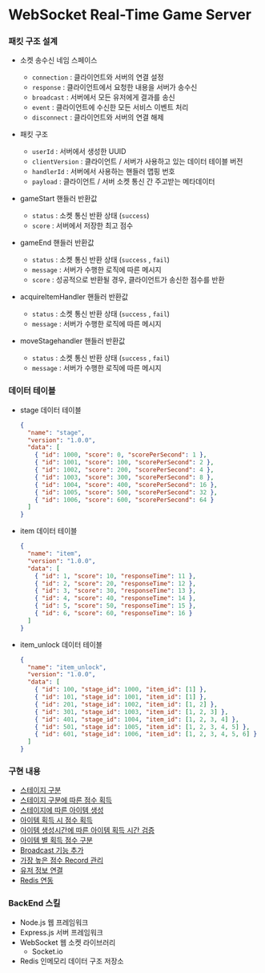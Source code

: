 # WebSocket Real-Time Game Server

### 패킷 구조 설계

- 소켓 송수신 네임 스페이스

  - `connection` : 클라이언트와 서버의 연결 설정
  - `response` : 클라이언트에서 요청한 내용을 서버가 송수신
  - `broadcast` : 서버에서 모든 유저에게 결과를 송신
  - `event` : 클라이언트에 수신한 모든 서비스 이벤트 처리
  - `disconnect` : 클라이언트와 서버의 연결 해제

- 패킷 구조

  - `userId` : 서버에서 생성한 UUID
  - `clientVersion` : 클라이언트 / 서버가 사용하고 있는 데이터 테이블 버전
  - `handlerId` : 서버에서 사용하는 핸들러 맵핑 번호
  - `payload` : 클라이언트 / 서버 소켓 통신 간 주고받는 메타데이터

- gameStart 핸들러 반환값

  - `status` : 소켓 통신 반환 상태 (`success`)
  - `score` : 서버에서 저장한 최고 점수

- gameEnd 핸들러 반환값

  - `status` : 소켓 통신 반환 상태 (`success` , `fail`)
  - `message` : 서버가 수행한 로직에 따른 메시지
  - `score` : 성공적으로 반환될 경우, 클라이언트가 송신한 점수를 반환

- acquireItemHandler 핸들러 반환값

  - `status` : 소켓 통신 반환 상태 (`success` , `fail`)
  - `message` : 서버가 수행한 로직에 따른 메시지

- moveStagehandler 핸들러 반환값
  - `status` : 소켓 통신 반환 상태 (`success` , `fail`)
  - `message` : 서버가 수행한 로직에 따른 메시지

### 데이터 테이블

- stage 데이터 테이블

  ```json
  {
    "name": "stage",
    "version": "1.0.0",
    "data": [
      { "id": 1000, "score": 0, "scorePerSecond": 1 },
      { "id": 1001, "score": 100, "scorePerSecond": 2 },
      { "id": 1002, "score": 200, "scorePerSecond": 4 },
      { "id": 1003, "score": 300, "scorePerSecond": 8 },
      { "id": 1004, "score": 400, "scorePerSecond": 16 },
      { "id": 1005, "score": 500, "scorePerSecond": 32 },
      { "id": 1006, "score": 600, "scorePerSecond": 64 }
    ]
  }
  ```

- item 데이터 테이블

  ```json
  {
    "name": "item",
    "version": "1.0.0",
    "data": [
      { "id": 1, "score": 10, "responseTime": 11 },
      { "id": 2, "score": 20, "responseTime": 12 },
      { "id": 3, "score": 30, "responseTime": 13 },
      { "id": 4, "score": 40, "responseTime": 14 },
      { "id": 5, "score": 50, "responseTime": 15 },
      { "id": 6, "score": 60, "responseTime": 16 }
    ]
  }
  ```

- item_unlock 데이터 테이블
  ```json
  {
    "name": "item_unlock",
    "version": "1.0.0",
    "data": [
      { "id": 100, "stage_id": 1000, "item_id": [1] },
      { "id": 101, "stage_id": 1001, "item_id": [1] },
      { "id": 201, "stage_id": 1002, "item_id": [1, 2] },
      { "id": 301, "stage_id": 1003, "item_id": [1, 2, 3] },
      { "id": 401, "stage_id": 1004, "item_id": [1, 2, 3, 4] },
      { "id": 501, "stage_id": 1005, "item_id": [1, 2, 3, 4, 5] },
      { "id": 601, "stage_id": 1006, "item_id": [1, 2, 3, 4, 5, 6] }
    ]
  }
  ```

### 구현 내용

- [스테이지 구분](https://github.com/eliotjang/websocket-real-time-game/pull/2)
- [스테이지 구분에 따른 점수 획득](https://github.com/eliotjang/websocket-real-time-game/pull/5)
- [스테이지에 따른 아이템 생성](https://github.com/eliotjang/websocket-real-time-game/pull/7)
- [아이템 획득 시 점수 획득](https://github.com/eliotjang/websocket-real-time-game/pull/9)
- [아이템 생성시간에 따른 아이템 획득 시간 검증](https://github.com/eliotjang/websocket-real-time-game/pull/10)
- [아이템 별 획득 점수 구분](https://github.com/eliotjang/websocket-real-time-game/pull/12)
- [Broadcast 기능 추가](https://github.com/eliotjang/websocket-real-time-game/pull/17)
- [가장 높은 점수 Record 관리](https://github.com/eliotjang/websocket-real-time-game/pull/19)
- [유저 정보 연결](https://github.com/eliotjang/websocket-real-time-game/pull/22)
- [Redis 연동](https://github.com/eliotjang/websocket-real-time-game/pull/24)

### BackEnd 스킬

- Node.js 웹 프레임워크
- Express.js 서버 프레임워크
- WebSocket 웹 소켓 라이브러리
  - Socket.io
- Redis 인메모리 데이터 구조 저장소
